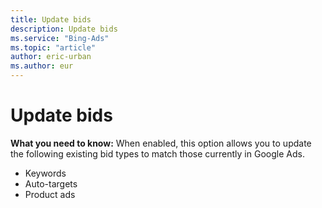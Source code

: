 ```yaml
---
title: Update bids
description: Update bids
ms.service: "Bing-Ads"
ms.topic: "article"
author: eric-urban
ms.author: eur
---
```


# Update bids

**What you need to know:** When enabled, this option allows you to update the following existing bid types to match those currently in Google Ads.

- Keywords
- Auto-targets
- Product ads


